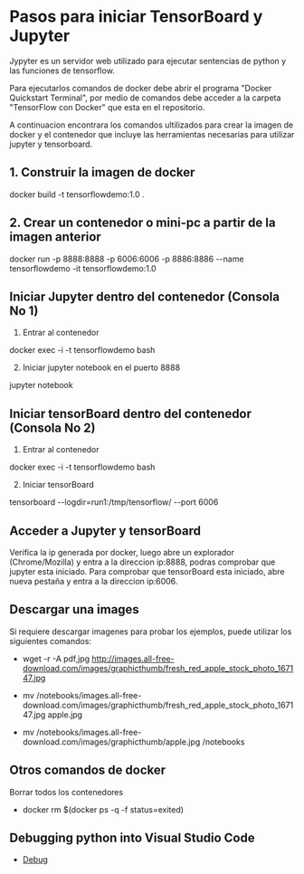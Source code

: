 # Pasos para iniciar TensorBoard y Jupyter

Jypyter es un servidor web utilizado para ejecutar sentencias de python y las funciones de tensorflow.

Para ejecutarlos comandos de docker debe abrir el programa "Docker Quickstart Terminal", por medio de comandos debe acceder a la carpeta "TensorFlow con Docker" que esta en el repositorio.

A continuacion encontrara los comandos ultilizados para crear la imagen de docker y el contenedor que incluye las herramientas necesarias para utilizar jupyter y tensorboard.

## 1. Construir la imagen de docker

docker build -t tensorflowdemo:1.0 .

## 2. Crear un contenedor o mini-pc a partir de la imagen anterior

docker run -p 8888:8888 -p 6006:6006 -p 8886:8886 --name tensorflowdemo -it tensorflowdemo:1.0

## Iniciar Jupyter dentro del contenedor (Consola No 1)

1. Entrar al contenedor

docker exec -i -t tensorflowdemo bash

2. Iniciar jupyter notebook en el puerto 8888

jupyter notebook

## Iniciar tensorBoard dentro del contenedor (Consola No 2)

1. Entrar al contenedor

docker exec -i -t tensorflowdemo bash

2. Iniciar tensorBoard

tensorboard --logdir=run1:/tmp/tensorflow/ --port 6006

## Acceder a Jupyter y tensorBoard

Verifica la ip generada por docker, luego abre un explorador (Chrome/Mozilla) y entra a la direccion ip:8888, podras comprobar que jupyter esta iniciado.   Para comprobar que tensorBoard esta iniciado, abre nueva pestaña y entra a la direccion ip:6006.

## Descargar una images

Si requiere descargar imagenes para probar los ejemplos, puede utilizar los siguientes comandos:

* wget -r -A pdf,jpg http://images.all-free-download.com/images/graphicthumb/fresh_red_apple_stock_photo_167147.jpg

* mv /notebooks/images.all-free-download.com/images/graphicthumb/fresh_red_apple_stock_photo_167147.jpg apple.jpg

* mv /notebooks/images.all-free-download.com/images/graphicthumb/apple.jpg /notebooks

## Otros comandos de docker

Borrar todos los contenedores

* docker rm $(docker ps -q -f status=exited)

## Debugging python into Visual Studio Code

* [Debug](https://code.visualstudio.com/docs/python/debugging)